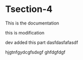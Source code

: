 # Tsection-4

This is the documentation 

this is modification 

dev added this part
dasfdasfafasdf

hjgtnfgydcgfsdxgf
ghfdgfdgf
